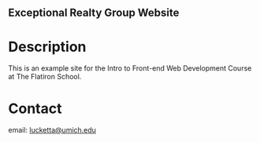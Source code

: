 Exceptional Realty Group Website
---

# Description

This is an example site for the Intro to Front-end Web Development Course at The Flatiron School.

# Contact

email: lucketta@umich.edu
